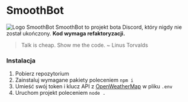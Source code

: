 # SmoothBot 
![Logo SmoothBot](https://cdn.discordapp.com/attachments/777615056220192808/814953454823800902/smooth_nobg_black.png)
SmoothBot to projekt bota Discord, który nigdy nie został ukończony. **Kod wymaga refaktoryzacji.**

> Talk is cheap. Show me the code. ~ Linus Torvalds

### Instalacja
 1. Pobierz repozytorium
 2. Zainstaluj wymagane pakiety poleceniem `npm i`
 3. Umieść swój token i klucz API z [OpenWeatherMap](https://openweathermap.org/api) w pliku `.env`
 4. Uruchom projekt poleceniem `node .`
